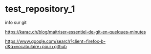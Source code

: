 # test_repository_1

info sur git

https://karac.ch/blog/maitriser-essentiel-de-git-en-quelques-minutes

https://www.google.com/search?client=firefox-b-d&q=vocabulaire+pour+github
